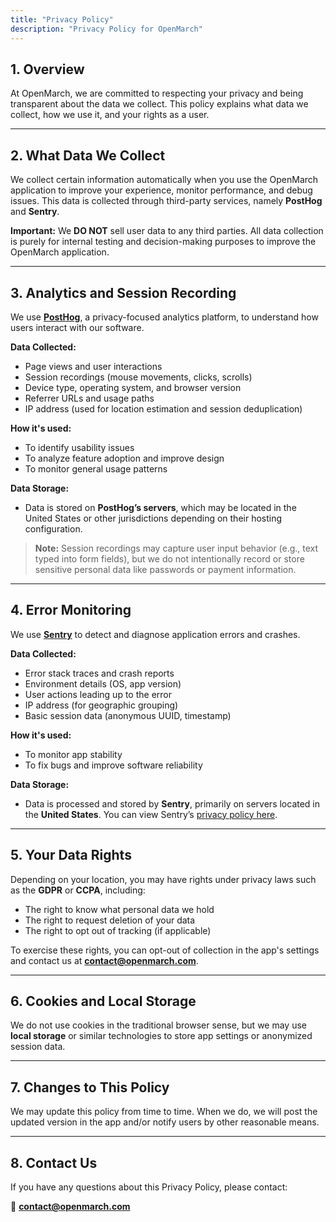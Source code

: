 ```yaml
---
title: "Privacy Policy"
description: "Privacy Policy for OpenMarch"
---
```


## 1. Overview

At OpenMarch, we are committed to respecting your privacy and being transparent about the data we collect. This policy explains what data we collect, how we use it, and your rights as a user.

---

## 2. What Data We Collect

We collect certain information automatically when you use the OpenMarch application to improve your experience, monitor performance, and debug issues. This data is collected through third-party services, namely **PostHog** and **Sentry**.

**Important:** We **DO NOT** sell user data to any third parties. All data collection is purely for internal testing and decision-making purposes to improve the OpenMarch application.

---

## 3. Analytics and Session Recording

We use [**PostHog**](https://posthog.com/), a privacy-focused analytics platform, to understand how users interact with our software.

**Data Collected:**

- Page views and user interactions
- Session recordings (mouse movements, clicks, scrolls)
- Device type, operating system, and browser version
- Referrer URLs and usage paths
- IP address (used for location estimation and session deduplication)

**How it's used:**

- To identify usability issues
- To analyze feature adoption and improve design
- To monitor general usage patterns

**Data Storage:**

- Data is stored on **PostHog’s servers**, which may be located in the United States or other jurisdictions depending on their hosting configuration.

> **Note:** Session recordings may capture user input behavior (e.g., text typed into form fields), but we do not intentionally record or store sensitive personal data like passwords or payment information.

---

## 4. Error Monitoring

We use [**Sentry**](https://sentry.io/welcome/) to detect and diagnose application errors and crashes.

**Data Collected:**

- Error stack traces and crash reports
- Environment details (OS, app version)
- User actions leading up to the error
- IP address (for geographic grouping)
- Basic session data (anonymous UUID, timestamp)

**How it's used:**

- To monitor app stability
- To fix bugs and improve software reliability

**Data Storage:**

- Data is processed and stored by **Sentry**, primarily on servers located in the **United States**. You can view Sentry’s [privacy policy here](https://sentry.io/privacy/).

---

## 5. Your Data Rights

Depending on your location, you may have rights under privacy laws such as the **GDPR** or **CCPA**, including:

- The right to know what personal data we hold
- The right to request deletion of your data
- The right to opt out of tracking (if applicable)

To exercise these rights, you can opt-out of collection in the app's settings and contact us at **[contact@openmarch.com](mailto:contact@openmarch.com)**.

---

## 6. Cookies and Local Storage

We do not use cookies in the traditional browser sense, but we may use **local storage** or similar technologies to store app settings or anonymized session data.

---

## 7. Changes to This Policy

We may update this policy from time to time. When we do, we will post the updated version in the app and/or notify users by other reasonable means.

---

## 8. Contact Us

If you have any questions about this Privacy Policy, please contact:

📧 **[contact@openmarch.com](mailto:contact@openmarch.com)**
